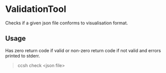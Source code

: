 # ValidationTool 

Checks if a given json file conforms to visualisation format.

## Usage

Has zero return code if valid or non-zero return code if not valid and errors printed to stderr.

> ccsh check \<json file>
